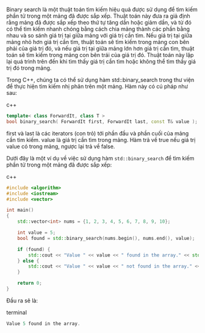 Binary search là một thuật toán tìm kiếm hiệu quả được sử dụng để tìm kiếm phần tử trong một mảng đã được sắp xếp. Thuật toán này đưa ra giả định rằng mảng đã được sắp xếp theo thứ tự tăng dần hoặc giảm dần, và từ đó có thể tìm kiếm nhanh chóng bằng cách chia mảng thành các phần bằng nhau và so sánh giá trị tại giữa mảng với giá trị cần tìm. Nếu giá trị tại giữa mảng nhỏ hơn giá trị cần tìm, thuật toán sẽ tìm kiếm trong mảng con bên phải của giá trị đó, và nếu giá trị tại giữa mảng lớn hơn giá trị cần tìm, thuật toán sẽ tìm kiếm trong mảng con bên trái của giá trị đó. Thuật toán này lặp lại quá trình trên đến khi tìm thấy giá trị cần tìm hoặc không thể tìm thấy giá trị đó trong mảng.

Trong C++, chúng ta có thể sử dụng hàm std::binary_search trong thư viện <algorithm> để thực hiện tìm kiếm nhị phân trên một mảng. Hàm này có cú pháp như sau:

c++
```cpp
template< class ForwardIt, class T >
bool binary_search( ForwardIt first, ForwardIt last, const T& value );
```
first và last là các iterators (con trỏ) tới phần đầu và phần cuối của mảng cần tìm kiếm.
value là giá trị cần tìm trong mảng.
Hàm trả về true nếu giá trị value có trong mảng, ngược lại trả về false.

Dưới đây là một ví dụ về việc sử dụng hàm `std::binary_search` để tìm kiếm phần tử trong một mảng đã được sắp xếp:

c++
```cpp
#include <algorithm>
#include <iostream>
#include <vector>

int main()
{
    std::vector<int> nums = {1, 2, 3, 4, 5, 6, 7, 8, 9, 10};

    int value = 5;
    bool found = std::binary_search(nums.begin(), nums.end(), value);

    if (found) {
        std::cout << "Value " << value << " found in the array." << std::endl;
    } else {
        std::cout << "Value " << value << " not found in the array." << std::endl;
    }

    return 0;
}
```
Đầu ra sẽ là:

terminal
```cpp
Value 5 found in the array.
```
